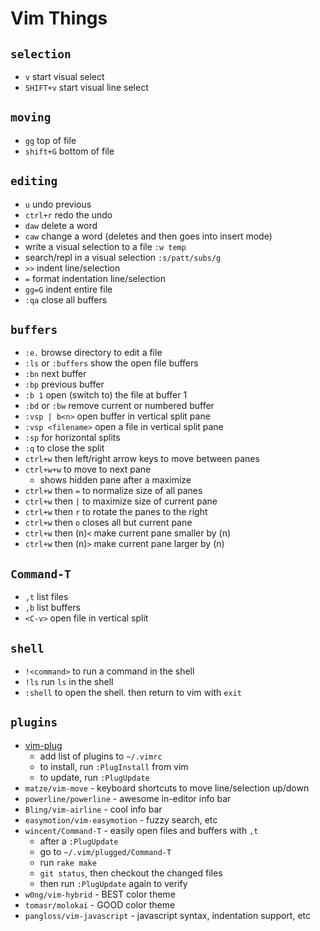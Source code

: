 # Vim Things

## `selection`
* `v` start visual select
* `SHIFT+v` start visual line select

## `moving`
* `gg` top of file
* `shift+G` bottom of file

## `editing`
* `u` undo previous 
* `ctrl+r` redo the undo 
* `daw` delete a word
* `caw` change a word (deletes and then goes into insert mode)
* write a visual selection to a file `:w temp`
* search/repl in a visual selection `:s/patt/subs/g`
* `>>` indent line/selection
* `=` format indentation line/selection
* `gg=G` indent entire file
* `:qa` close all buffers

## `buffers`
* `:e.` browse directory to edit a file
* `:ls` or `:buffers` show the open file buffers
* `:bn` next buffer
* `:bp` previous buffer
* `:b 1` open (switch to) the file at buffer 1
* `:bd` or `:bw` remove current or numbered buffer
* `:vsp | b<n>` open buffer <n> in vertical split pane
* `:vsp <filename>` open a file in vertical split pane
* `:sp` for horizontal splits
* `:q` to close the split
* `ctrl+w` then left/right arrow keys to move between panes
* `ctrl+w+w` to move to next pane
   * shows hidden pane after a maximize
* `ctrl+w` then `=` to normalize size of all panes
* `ctrl+w` then `|` to maximize size of current pane
* `ctrl+w` then `r` to rotate the panes to the right
* `ctrl+w` then `o` closes all but current pane
* `ctrl+w` then (n)`<` make current pane smaller by (n) 
* `ctrl+w` then (n)`>` make current pane larger by (n)

## `Command-T`
* `,t` list files
* `,b` list buffers
* `<C-v>` open file in vertical split

## `shell`
* `!<command>` to run a command in the shell
* `!ls` run `ls` in the shell
* `:shell` to open the shell. then return to vim with `exit`

## `plugins`
* [vim-plug](https://github.com/junegunn/vim-plug)
   * add list of plugins to `~/.vimrc`
   * to install, run `:PlugInstall` from vim
   * to update, run `:PlugUpdate`
* `matze/vim-move` - keyboard shortcuts to move line/selection up/down
* `powerline/powerline` - awesome in-editor info bar
* `Bling/vim-airline` - cool info bar 
* `easymotion/vim-easymotion` - fuzzy search, etc
* `wincent/Command-T` - easily open files and buffers with `,t`
   * after a `:PlugUpdate`
   * go to `~/.vim/plugged/Command-T`
   * run `rake make`
   * `git status`, then checkout the changed files
   * then run `:PlugUpdate` again to verify
* `w0ng/vim-hybrid` - BEST color theme
* `tomasr/molokai` - GOOD color theme
* `pangloss/vim-javascript` - javascript syntax, indentation support, etc

